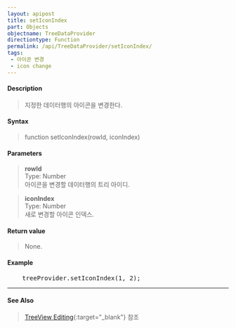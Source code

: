 ```yaml
---
layout: apipost
title: setIconIndex
part: Objects
objectname: TreeDataProvider
directiontype: Function
permalink: /api/TreeDataProvider/setIconIndex/
tags:
 - 아이콘 변경
 - icon change
---
```



#### Description

> 지정한 데이터행의 아이콘을 변경한다.   

#### Syntax

> function setIconIndex(rowId, iconIndex)   

#### Parameters

> **rowId**   
> Type: Number   
> 아이콘을 변경할 데이터행의 트리 아이디.   

> **iconIndex**   
> Type: Number   
> 새로 변경할 아이콘 인덱스.   

#### Return value

> None.   

#### Example

<pre class="prettyprint">
    treeProvider.setIconIndex(1, 2);
</pre>

---

#### See Also

> [TreeView Editing](http://demo.realgrid.net/Demo/TreeEditing){:target="_blank"} 참조   